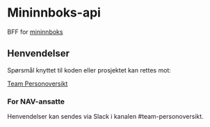 # Mininnboks-api

BFF for [mininnboks](https://github.com/navikt/mininnboks)

## Henvendelser

Spørsmål knyttet til koden eller prosjektet kan rettes mot:

[Team Personoversikt](https://github.com/navikt/info-team-personoversikt)

### For NAV-ansatte

Henvendelser kan sendes via Slack i kanalen #team-personoversikt.